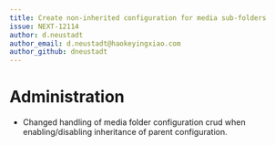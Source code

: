 ```yaml
---
title: Create non-inherited configuration for media sub-folders
issue: NEXT-12114
author: d.neustadt
author_email: d.neustadt@haokeyingxiao.com 
author_github: dneustadt
---
```

# Administration
*  Changed handling of media folder configuration crud when enabling/disabling inheritance of parent configuration.
